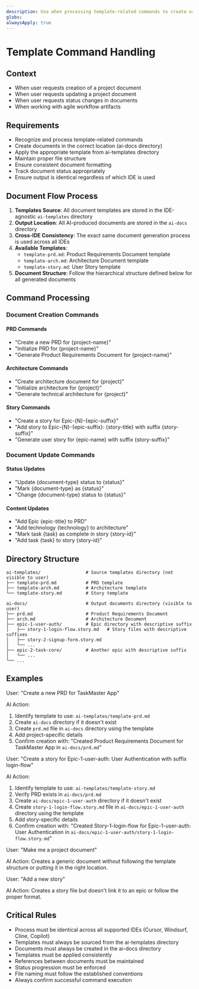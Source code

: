 ```yaml
---
description: Use when processing template-related commands to create or manage project artifacts
globs: 
alwaysApply: true
---
```


# Template Command Handling

## Context
- When user requests creation of a project document
- When user requests updating a project document
- When user requests status changes in documents
- When working with agile workflow artifacts

## Requirements
- Recognize and process template-related commands
- Create documents in the correct location (ai-docs directory)
- Apply the appropriate template from ai-templates directory
- Maintain proper file structure
- Ensure consistent document formatting
- Track document status appropriately
- Ensure output is identical regardless of which IDE is used

## Document Flow Process

1. **Templates Source**: All document templates are stored in the IDE-agnostic `ai-templates` directory
2. **Output Location**: All AI-produced documents are stored in the `ai-docs` directory
3. **Cross-IDE Consistency**: The exact same document generation process is used across all IDEs
4. **Available Templates**:
   - `template-prd.md`: Product Requirements Document template
   - `template-arch.md`: Architecture Document template
   - `template-story.md`: User Story template
5. **Document Structure**: Follow the hierarchical structure defined below for all generated documents

## Command Processing

### Document Creation Commands

#### PRD Commands
- "Create a new PRD for {project-name}"
- "Initialize PRD for {project-name}"
- "Generate Product Requirements Document for {project-name}"

#### Architecture Commands
- "Create architecture document for {project}"
- "Initialize architecture for {project}"
- "Generate technical architecture for {project}"

#### Story Commands
- "Create a story for Epic-{N}-{epic-suffix}"
- "Add story to Epic-{N}-{epic-suffix}: {story-title} with suffix {story-suffix}"
- "Generate user story for {epic-name} with suffix {story-suffix}"

### Document Update Commands

#### Status Updates
- "Update {document-type} status to {status}"
- "Mark {document-type} as {status}"
- "Change {document-type} status to {status}"

#### Content Updates
- "Add Epic {epic-title} to PRD"
- "Add technology {technology} to architecture"
- "Mark task {task} as complete in story {story-id}"
- "Add task {task} to story {story-id}"

## Directory Structure

```
ai-templates/                 # Source templates directory (not visible to user)
├── template-prd.md           # PRD template
├── template-arch.md          # Architecture template
└── template-story.md         # Story template

ai-docs/                      # Output documents directory (visible to user)
├── prd.md                    # Product Requirements Document
├── arch.md                   # Architecture Document
├── epic-1-user-auth/         # Epic directory with descriptive suffix
│   ├── story-1-login-flow.story.md   # Story files with descriptive suffixes
│   ├── story-2-signup-form.story.md
│   └── ...
├── epic-2-task-core/         # Another epic with descriptive suffix
│   └── ...
└── ...
```

## Examples
<example>
User: "Create a new PRD for TaskMaster App"

AI Action:
1. Identify template to use: `ai-templates/template-prd.md`
2. Create `ai-docs` directory if it doesn't exist
3. Create `prd.md` file in `ai-docs` directory using the template
4. Add project-specific details
5. Confirm creation with: "Created Product Requirements Document for TaskMaster App in `ai-docs/prd.md`"

User: "Create a story for Epic-1-user-auth: User Authentication with suffix login-flow"

AI Action:
1. Identify template to use: `ai-templates/template-story.md`
2. Verify PRD exists in `ai-docs/prd.md`
3. Create `ai-docs/epic-1-user-auth` directory if it doesn't exist
4. Create `story-1-login-flow.story.md` file in `ai-docs/epic-1-user-auth` directory using the template
5. Add story-specific details
6. Confirm creation with: "Created Story-1-login-flow for Epic-1-user-auth: User Authentication in `ai-docs/epic-1-user-auth/story-1-login-flow.story.md`"
</example>

<example type="invalid">
User: "Make me a project document"

AI Action:
Creates a generic document without following the template structure or putting it in the right location.

User: "Add a new story"

AI Action:
Creates a story file but doesn't link it to an epic or follow the proper format.
</example>

## Critical Rules
- Process must be identical across all supported IDEs (Cursor, Windsurf, Cline, Copilot)
- Templates must always be sourced from the ai-templates directory
- Documents must always be created in the ai-docs directory
- Templates must be applied consistently
- References between documents must be maintained
- Status progression must be enforced
- File naming must follow the established conventions
- Always confirm successful command execution 